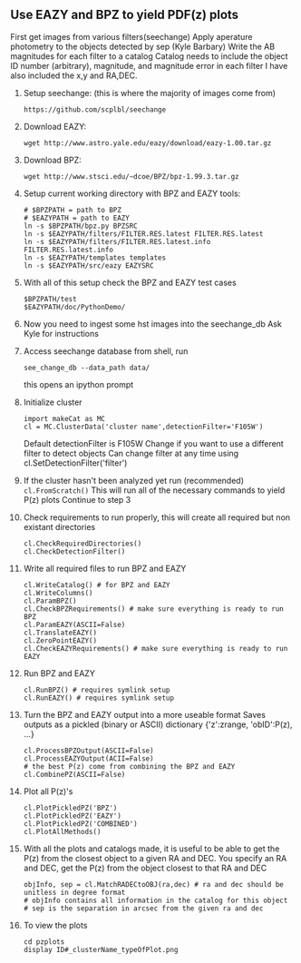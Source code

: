 ## Use EAZY and BPZ to yield PDF(z) plots

First get images from various filters(seechange)
Apply aperature photometry to the objects detected by sep (Kyle Barbary)
Write the AB magnitudes for each filter to a catalog
Catalog needs to include the object ID number (arbitrary), magnitude, and magnitude error in each filter 
I have also included the x,y and RA,DEC.

1. Setup seechange: (this is where the majority of images come from)
    ```
    https://github.com/scplbl/seechange
    ```

2. Download EAZY:
    ```
    wget http://www.astro.yale.edu/eazy/download/eazy-1.00.tar.gz
    ```

3. Download BPZ:
    ```
    wget http://www.stsci.edu/~dcoe/BPZ/bpz-1.99.3.tar.gz
    ```

4. Setup current working directory with BPZ and EAZY tools:
    ```
    # $BPZPATH = path to BPZ
    # $EAZYPATH = path to EAZY
    ln -s $BPZPATH/bpz.py BPZSRC
    ln -s $EAZYPATH/filters/FILTER.RES.latest FILTER.RES.latest
    ln -s $EAZYPATH/filters/FILTER.RES.latest.info FILTER.RES.latest.info
    ln -s $EAZYPATH/templates templates
    ln -s $EAZYPATH/src/eazy EAZYSRC
    ```

5. With all of this setup check the BPZ and EAZY test cases
    ```
    $BPZPATH/test
    $EAZYPATH/doc/PythonDemo/
    ```
6. Now you need to ingest some hst images into the seechange_db
    Ask Kyle for instructions

7. Access seechange database
    from shell, run
    ```
    see_change_db --data_path data/
    ```
    this opens an ipython prompt
    
8. Initialize cluster
    ```
    import makeCat as MC
    cl = MC.ClusterData('cluster name',detectionFilter='F105W')
    ```
    Default detectionFilter is F105W
    Change if you want to use a different filter to detect objects
    Can change filter at any time using cl.SetDetectionFilter('filter')

  1. If the cluster hasn't been analyzed yet run (recommended)
    ```
    cl.FromScratch()
    ```
    This will run all of the necessary commands to yield P(z) plots
    Continue to step 3
  2. Check requirements to run properly, this will create all required but non existant directories
        ```
        cl.CheckRequiredDirectories()
        cl.CheckDetectionFilter()
        ```
  3. Write all required files to run BPZ and EAZY
        ```
        cl.WriteCatalog() # for BPZ and EAZY
        cl.WriteColumns()
        cl.ParamBPZ()
        cl.CheckBPZRequirements() # make sure everything is ready to run BPZ
        cl.ParamEAZY(ASCII=False)
        cl.TranslateEAZY()
        cl.ZeroPointEAZY()
        cl.CheckEAZYRequirements() # make sure everything is ready to run EAZY
        ```
  4. Run BPZ and EAZY
        ```
        cl.RunBPZ() # requires symlink setup
        cl.RunEAZY() # requires symlink setup
        ```
  5. Turn the BPZ and EAZY output into a more useable format
        Saves outputs as a pickled (binary or ASCII) dictionary
        {'z':zrange, 'obID':P(z), ...}
        ```
        cl.ProcessBPZOutput(ASCII=False)
        cl.ProcessEAZYOutput(ACII=False)
        # the best P(z) come from combining the BPZ and EAZY
        cl.CombinePZ(ASCII=False)
        ```
  6. Plot all P(z)'s
        ```
        cl.PlotPickledPZ('BPZ')
        cl.PlotPickledPZ('EAZY')
        cl.PlotPickledPZ('COMBINED')
        cl.PlotAllMethods()
        ```

9. With all the plots and catalogs made, it is useful to be able to get the P(z)
    from the closest object to a given RA and DEC.
    You specify an RA and DEC, get the P(z) from the object closest to that RA and DEC
    ```
    objInfo, sep = cl.MatchRADECtoOBJ(ra,dec) # ra and dec should be unitless in degree format
    # objInfo contains all information in the catalog for this object
    # sep is the separation in arcsec from the given ra and dec
    ```
    
10. To view the plots
    ```
    cd pzplots
    display ID#_clusterName_typeOfPlot.png
    ```
